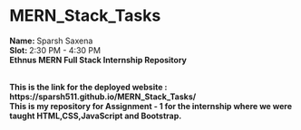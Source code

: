 # MERN_Stack_Tasks

<b> Name: </b> Sparsh Saxena <br>
<b> Slot: </b> 2:30 PM - 4:30 PM <br> 
<b> Ethnus MERN Full Stack Internship Repository <b> 

<br>
This is the link for the deployed website : <b> https://sparsh511.github.io/MERN_Stack_Tasks/ </b>

<br>
This is my repository for Assignment - 1 for the internship where we were taught HTML,CSS,JavaScript and Bootstrap.
